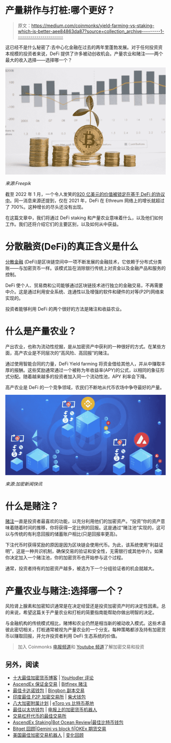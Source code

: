 # 产量耕作与打桩:哪个更好？

> 原文：<https://medium.com/coinmonks/yield-farming-vs-staking-which-is-better-aee84863da87?source=collection_archive---------1----------------------->

这已经不是什么秘密了:去中心化金融在过去的两年里蓬勃发展。对于任何投资资本规模的投资者来说，DeFi 提供了许多被动创收机会。产量农业和赌注——两个最大的收入选择——选择哪一个？

![](img/26206e0d025de3e43f8a28cd9d33317d.png)

*来源:Freepik*

截至 2022 年 1 月，一个令人发笑的[920 亿美元的价值被锁定在基于 DeFi 的协议中](https://www.theblockcrypto.com/data/decentralized-finance/total-value-locked-tvl)。同一消息来源还提到，仅在 2021 年，DeFi 在 Ethreum 网络上的增长就超过了 700%。这种增长的尽头还没有出现。

在这篇文章中，我们将通过 DeFi staking 和产量农业意味着什么，以及他们如何工作。我们还将介绍它们的主要区别，以及如何从中获益。

# 分散融资(DeFi)的真正含义是什么

[分散金融](https://www.coindesk.com/learn/what-is-defi/) (DeFi)是区块链空间中一项不断发展的金融技术，它依赖于分布式分类账——与加密货币一样。该模式旨在消除银行传统上对资金以及金融产品和服务的控制。

DeFi 使个人、贸易商和公司能够通过区块链技术进行独立的金融交易，不再需要中介。这是通过利用安全系统、连通性以及增强的软件和硬件的对等(P2P)网络来实现的。

投资者能够利用 DeFi 的两个很好的方法是赌注和收益农业。

# 什么是产量农业？

产出农业，也称为流动性挖掘，是从加密资产中获利的一种很好的方式。在某些方面，高产农业是不同层次的“高风险、高回报”的赌注。

通过使用智能合同的力量，DeFi Yield farming 将资金借给其他人，并从中赚取丰厚的报酬。这些奖励通常通过一个被称为年收益率(APY)的公式，以相同的象征形式分配。随着越来越多的投资者加入同一个流动性池，APY 利率会下降。

高产农业是 DeFi 的一个竞争领域，农民们不断地从代币农场中争夺最好的产量。

![](img/a972f2ee30066eef0b4dae64118b544f.png)

*来源:加密新闻快讯*

# 什么是赌注？

[赌注](https://academy.binance.com/en/articles/what-is-staking)一直是投资者最喜欢的功能，以充分利用他们的加密资产。“投资”你的资产意味着随着时间的推移，你将获得一定比例的回报。这是通过“赌注池”实现的，这可以与传统的有利息回报的储蓄账户相比(只是回报率更高)。

下注代币时获得奖励的原因是因为区块链会使用代币。为此，该系统使用“利益证明”，这是一种共识机制，确保交易的验证和安全性，无需银行或其他中介。如果你决定加入一个赌注池，你的加密货币也开始参与这个过程。

通常，投资者持有的加密资产越多，被选为下一个分组验证者的机会就越大。

# 产量农业与赌注:选择哪一个？

风险肾上腺素和加密知识通常是在决定经营还是投资加密资产时的决定性因素。总的来说，希望这篇关于产量农业和打桩的简要指南能帮助你做出明智的决定。

与金融机构的传统模式相比，赌博和农业仍然是相当新的被动收入模式。这些术语彼此密切相关，打桩通常被视为产量农业的一个分支。每种策略都涉及持有加密货币以赚取回报，并允许投资者利用 DeFi 生态系统的价值。

> 加入 Coinmonks [电报频道](https://t.me/coincodecap)和 [Youtube 频道](https://www.youtube.com/c/coinmonks/videos)了解加密交易和投资

## 另外，阅读

*   [十大最佳加密货币博客](https://coincodecap.com/best-cryptocurrency-blogs) | [YouHodler 评论](https://coincodecap.com/youhodler-review)
*   [AscendEx 保证金交易](https://coincodecap.com/ascendex-margin-trading) | [Bitfinex 赌注](https://coincodecap.com/bitfinex-staking)
*   [最佳卡达诺钱包](https://coincodecap.com/best-cardano-wallets) | [Bingbon 副本交易](https://coincodecap.com/bingbon-copy-trading)
*   [印度最佳 P2P 加密交易所](https://coincodecap.com/p2p-crypto-exchanges-in-india) | [柴犬钱包](https://coincodecap.com/baby-shiba-inu-wallets)
*   [八大加密附属计划](https://coincodecap.com/crypto-affiliate-programs) | [eToro vs 比特币基地](https://coincodecap.com/etoro-vs-coinbase)
*   [最佳以太坊钱包](https://coincodecap.com/best-ethereum-wallets) | [电报上的加密货币机器人](https://coincodecap.com/telegram-crypto-bots)
*   [交易杠杆代币的最佳交易所](https://coincodecap.com/leveraged-token-exchanges)
*   [AscendEx Staking](https://coincodecap.com/ascendex-staking)|[Bot Ocean Review](https://coincodecap.com/bot-ocean-review)|[最佳比特币钱包](https://coincodecap.com/bitcoin-wallets-india)
*   [Bitget 回顾](https://coincodecap.com/bitget-review)|[Gemini vs block fi](https://coincodecap.com/gemini-vs-blockfi)|[OKEx 期货交易](https://coincodecap.com/okex-futures-trading)
*   [美国最佳加密交易机器人](https://coincodecap.com/crypto-trading-bots-in-the-us) | [变化回顾](https://coincodecap.com/changelly-review)